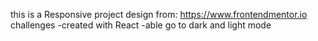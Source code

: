 this is a Responsive project design from: https://www.frontendmentor.io challenges
-created with React
-able go to dark and light mode

